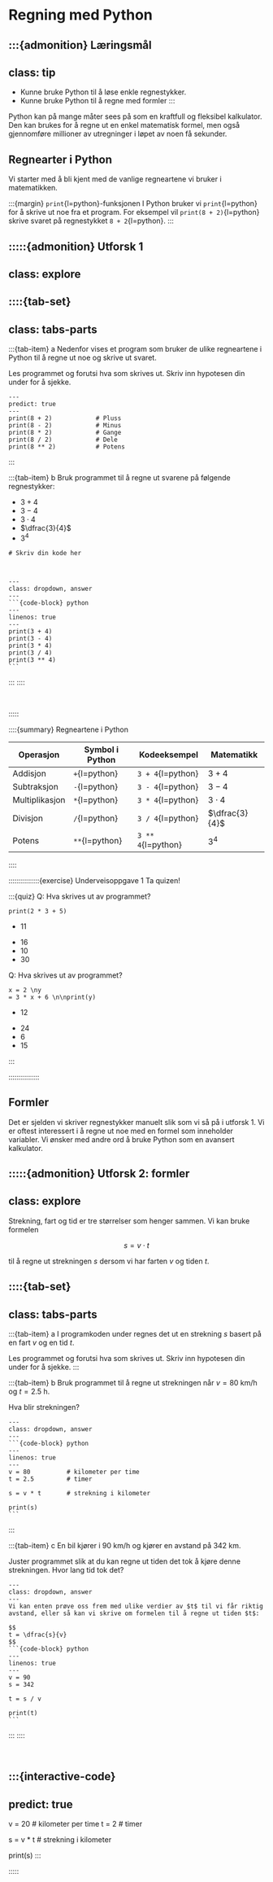 # Regning med Python


:::{admonition} Læringsmål
---
class: tip
---
* Kunne bruke Python til å løse enkle regnestykker.
* Kunne bruke Python til å regne med formler
:::




Python kan på mange måter sees på som en kraftfull og fleksibel kalkulator. Den kan brukes for å regne ut en enkel matematisk formel, men også gjennomføre millioner av utregninger i løpet av noen få sekunder. 

## Regnearter i Python

Vi starter med å bli kjent med de vanlige regneartene vi bruker i matematikken.

:::{margin} `print`{l=python}-funksjonen
I Python bruker vi `print`{l=python} for å skrive ut noe fra et program. For eksempel vil `print(8 + 2)`{l=python} skrive svaret på regnestykket `8 + 2`{l=python}.
:::

:::::{admonition} Utforsk 1
---
class: explore
---

::::{tab-set}
---
class: tabs-parts
---
:::{tab-item} a
Nedenfor vises et program som bruker de ulike regneartene i Python til å regne ut noe og skrive ut svaret.

Les programmet og forutsi hva som skrives ut. Skriv inn hypotesen din under for å sjekke.

```{interactive-code}
---
predict: true
---
print(8 + 2)            # Pluss
print(8 - 2)            # Minus
print(8 * 2)            # Gange
print(8 / 2)            # Dele
print(8 ** 2)           # Potens
```
:::

:::{tab-item} b
Bruk programmet til å regne ut svarene på følgende regnestykker:

* $3 + 4$
* $3 - 4$
* $3 \cdot 4$
* $\dfrac{3}{4}$
* $3^4$

```{interactive-code}
# Skriv din kode her



```

````{admonition} Fasit
---
class: dropdown, answer
---
```{code-block} python
---
linenos: true
---
print(3 + 4)
print(3 - 4)
print(3 * 4)
print(3 / 4)
print(3 ** 4) 
```
````
:::
::::

<br>


:::::


::::{summary} Regneartene i Python

| Operasjon | Symbol i Python | Kodeeksempel | Matematikk |
| --- | --- | --- | --- |
| Addisjon | `+`{l=python} | `3 + 4`{l=python} | $3 + 4$ |
| Subtraksjon | `-`{l=python} | `3 - 4`{l=python} |  $3 - 4$ |
| Multiplikasjon | `*`{l=python} | `3 * 4`{l=python} | $3 \cdot 4$ |
| Divisjon | `/`{l=python} | `3 / 4`{l=python} | $\dfrac{3}{4}$ |
| Potens | `**`{l=python} | `3 ** 4`{l=python} | $3^4$ |

::::


:::::::::::::::{exercise} Underveisoppgave 1 
Ta quizen!

:::{quiz}
Q: Hva skrives ut av programmet? <pre><code class="python">print(2 * 3 + 5)</code></pre>
+ $11$
- $16$
- $10$
- $30$

Q: Hva skrives ut av programmet? <pre><code class="python">x = 2 \ny = 3 * x + 6 \n\nprint(y)</code></pre>
+ $12$
- $24$
- $6$
- $15$

:::



:::::::::::::::



## Formler

Det er sjelden vi skriver regnestykker manuelt slik som vi så på i utforsk 1. Vi er oftest interessert i å regne ut noe med en formel som inneholder variabler. Vi ønsker med andre ord å bruke Python som en avansert kalkulator.


:::::{admonition} Utforsk 2: formler
---
class: explore
---
Strekning, fart og tid er tre størrelser som henger sammen. Vi kan bruke formelen 

$$
s = v\cdot t
$$

til å regne ut strekningen $s$ dersom vi har farten $v$ og tiden $t$. 

::::{tab-set}
---
class: tabs-parts
---

:::{tab-item} a
I programkoden under regnes det ut en strekning $s$ basert på en fart $v$ og en tid $t$.

Les programmet og forutsi hva som skrives ut. Skriv inn hypotesen din under for å sjekke.
:::

:::{tab-item} b
Bruk programmet til å regne ut strekningen når $v = 80 \ \mathrm{km / h}$ og $t = 2.5 \ \mathrm{h}$.

Hva blir strekningen?

````{admonition} Fasit
---
class: dropdown, answer
---
```{code-block} python
---
linenos: true
---
v = 80          # kilometer per time
t = 2.5         # timer

s = v * t       # strekning i kilometer

print(s)
```
````
:::

:::{tab-item} c
En bil kjører i $90 \ \mathrm{km / h}$ og kjører en avstand på $342 \ \mathrm{km}$. 

Juster programmet slik at du kan regne ut tiden det tok å kjøre denne strekningen. Hvor lang tid tok det?

````{admonition} Fasit
---
class: dropdown, answer
---
Vi kan enten prøve oss frem med ulike verdier av $t$ til vi får riktig avstand, eller så kan vi skrive om formelen til å regne ut tiden $t$:

$$
t = \dfrac{s}{v}
$$
```{code-block} python
---
linenos: true
---
v = 90
s = 342

t = s / v

print(t)
```
````
:::
::::

<br>



:::{interactive-code}
---
predict: true
---
v = 20      # kilometer per time
t = 2       # timer

s = v * t   # strekning i kilometer

print(s)
:::

::::: 


